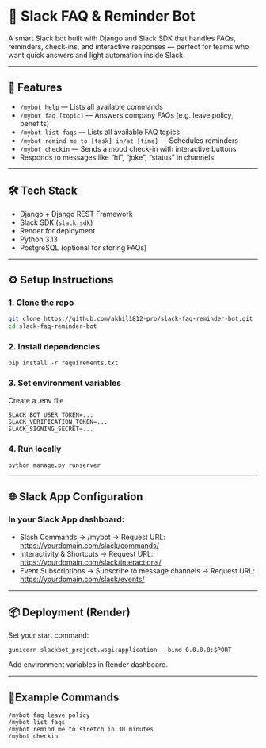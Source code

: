 # 🤖 Slack FAQ & Reminder Bot

A smart Slack bot built with Django and Slack SDK that handles FAQs, reminders, check-ins, and interactive responses — perfect for teams who want quick answers and light automation inside Slack.

---

## 🚀 Features

- `/mybot help` — Lists all available commands
- `/mybot faq [topic]` — Answers company FAQs (e.g. leave policy, benefits)
- `/mybot list faqs` — Lists all available FAQ topics
- `/mybot remind me to [task] in/at [time]` — Schedules reminders
- `/mybot checkin` — Sends a mood check-in with interactive buttons
- Responds to messages like “hi”, “joke”, “status” in channels

---

## 🛠️ Tech Stack

- Django + Django REST Framework
- Slack SDK (`slack_sdk`)
- Render for deployment
- Python 3.13
- PostgreSQL (optional for storing FAQs)

---

## ⚙️ Setup Instructions

### 1. Clone the repo

```bash
git clone https://github.com/akhil1812-pro/slack-faq-reminder-bot.git
cd slack-faq-reminder-bot
```

### 2. Install dependencies

```
pip install -r requirements.txt
```

### 3. Set environment variables
Create a .env file

```
SLACK_BOT_USER_TOKEN=...
SLACK_VERIFICATION_TOKEN=...
SLACK_SIGNING_SECRET=...
```

### 4. Run locally

```
python manage.py runserver
```

---


## 🌐 Slack App Configuration

### In your Slack App dashboard:

- Slash Commands → /mybot → Request URL:
https://yourdomain.com/slack/commands/
- Interactivity & Shortcuts → Request URL:
https://yourdomain.com/slack/interactions/
- Event Subscriptions → Subscribe to message.channels →
Request URL: https://yourdomain.com/slack/events/

---


## 📦 Deployment (Render)

Set your start command:
```
gunicorn slackbot_project.wsgi:application --bind 0.0.0.0:$PORT
```
Add environment variables in Render dashboard.

---

## 🧪Example Commands

```
/mybot faq leave policy
/mybot list faqs
/mybot remind me to stretch in 30 minutes
/mybot checkin
```






